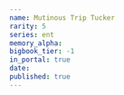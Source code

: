 ```yaml
---
name: Mutinous Trip Tucker
rarity: 5
series: ent
memory_alpha:
bigbook_tier: -1
in_portal: true
date:
published: true
---
```



